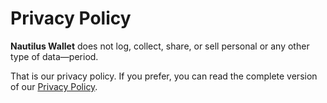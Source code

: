 # Privacy Policy

**Nautilus Wallet** does not log, collect, share, or sell personal or any other type of data—period.

That is our privacy policy. If you prefer, you can read the complete version of our [Privacy Policy](./privacy-policy.md).
